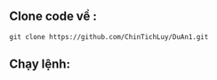 ## Clone code về : 
```
git clone https://github.com/ChinTichLuy/DuAn1.git
```

## Chạy lệnh: 
```

```